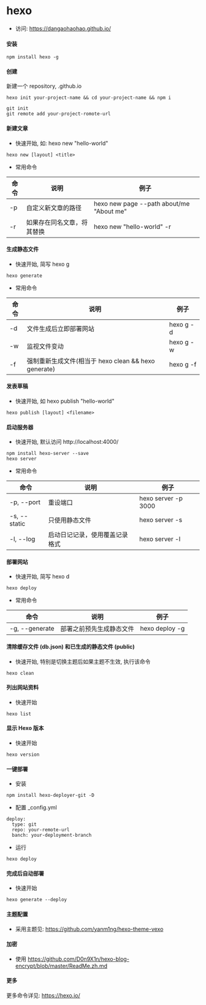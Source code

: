 # hexo

- 访问: https://dangaohaohao.github.io/

#### 安装

```
npm install hexo -g
```

#### 创建

新建一个 repository, <Your GitHub UserName>.github.io

```
hexo init your-project-name && cd your-project-name && npm i
```

```
git init
git remote add your-project-romote-url

```

#### 新建文章

- 快速开始, 如: hexo new "hello-world"

```
hexo new [layout] <title>
```

- 常用命令

| 命令 | 说明                       | 例子                                     |
| ---- | -------------------------- | ---------------------------------------- |
| -p   | 自定义新文章的路径         | hexo new page --path about/me "About me" |
| -r   | 如果存在同名文章，将其替换 | hexo new "hello-world" -r                |

#### 生成静态文件

- 快速开始, 简写 hexo g

```
hexo generate
```

- 常用命令

| 命令 | 说明                                                 | 例子      |
| ---- | ---------------------------------------------------- | --------- |
| -d   | 文件生成后立即部署网站                               | hexo g -d |
| -w   | 监视文件变动                                         | hexo g -w |
| -f   | 强制重新生成文件(相当于 hexo clean && hexo generate) | hexo g -f |

#### 发表草稿

- 快速开始, 如 hexo publish "hello-world"

```
hexo publish [layout] <filename>
```

#### 启动服务器

- 快速开始, 默认访问 http://localhost:4000/

```
npm install hexo-server --save
hexo server
```

- 常用命令

| 命令         | 说明                           | 例子                |
| ------------ | ------------------------------ | ------------------- |
| -p, --port   | 重设端口                       | hexo server -p 3000 |
| -s, --static | 只使用静态文件                 | hexo server -s      |
| -l, --log    | 启动日记记录，使用覆盖记录格式 | hexo server -l      |

#### 部署网站

- 快速开始, 简写 hexo d

```
hexo deploy
```

- 常用命令

| 命令           | 说明                     | 例子           |
| -------------- | ------------------------ | -------------- |
| -g, --generate | 部署之前预先生成静态文件 | hexo deploy -g |

#### 清除缓存文件 (db.json) 和已生成的静态文件 (public)

- 快速开始, 特别是切换主题后如果主题不生效, 执行该命令

```
hexo clean
```

#### 列出网站资料

- 快速开始

```
hexo list
```

#### 显示 Hexo 版本

- 快速开始

```
hexo version
```

#### 一键部署

- 安装

```
npm install hexo-deployer-git -D
```

- 配置 \_config.yml

```
deploy:
  type: git
  repo: your-remote-url
  banch: your-deployment-branch
```

- 运行

```
hexo deploy
```

#### 完成后自动部署

- 快速开始

```
hexo generate --deploy
```

#### 主题配置

- 采用主题见: https://github.com/yanm1ng/hexo-theme-vexo

#### 加密

- 使用 https://github.com/D0n9X1n/hexo-blog-encrypt/blob/master/ReadMe.zh.md

#### 更多

更多命令详见: https://hexo.io/
